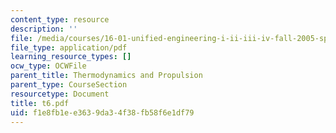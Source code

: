 ```yaml
---
content_type: resource
description: ''
file: /media/courses/16-01-unified-engineering-i-ii-iii-iv-fall-2005-spring-2006/f1e8fb1ee3639da34f38fb58f6e1df79_t6.pdf
file_type: application/pdf
learning_resource_types: []
ocw_type: OCWFile
parent_title: Thermodynamics and Propulsion
parent_type: CourseSection
resourcetype: Document
title: t6.pdf
uid: f1e8fb1e-e363-9da3-4f38-fb58f6e1df79
---
```

